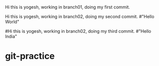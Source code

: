 Hi this is yogesh, working in branch01, doing my first commit.

Hi this is yogesh, working in branch02, doing my second commit.
#"Hello World"

#Hi this is yogesh, working in branch02, doing my third commit.
#"Hello India"

# git-practice
